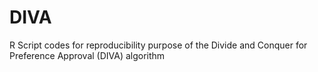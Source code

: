 # DIVA
R Script codes for reproducibility purpose of the Divide and Conquer for Preference Approval (DIVA) algorithm 
